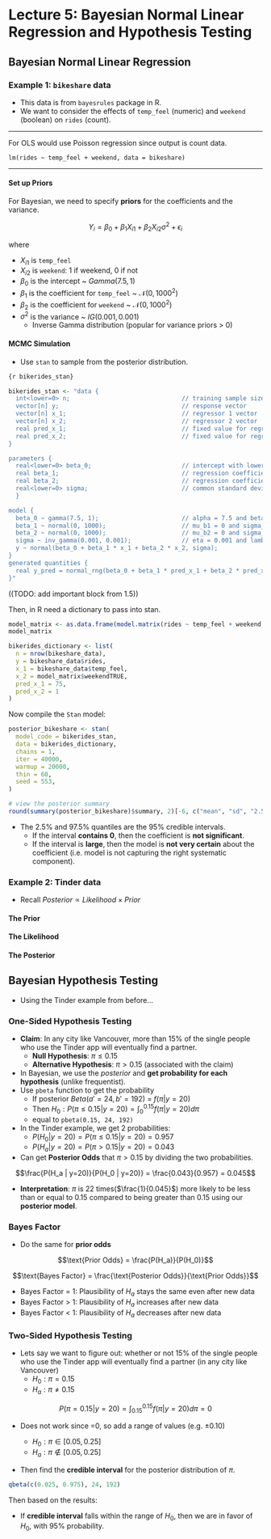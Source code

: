 # Lecture 5: Bayesian Normal Linear Regression and Hypothesis Testing

## Bayesian Normal Linear Regression

### Example 1: `bikeshare` data

- This data is from `bayesrules` package in R.
- We want to consider the effects of `temp_feel` (numeric) and `weekend` (boolean) on `rides` (count).

---

For OLS would use Poisson regression since output is count data.

`lm(rides ~ temp_feel + weekend, data = bikeshare)`

---

#### Set up Priors

For Bayesian, we need to specify **priors** for the coefficients and the variance.

$$Y_i = \beta_0 + \beta_1X_{i1} + \beta_2X_{i2}\sigma^2 + \epsilon_i$$

where

- $X_{i1}$ is `temp_feel`
- $X_{i2}$ is `weekend`: 1 if weekend, 0 if not
- $\beta_0$ is the intercept ~ $Gamma(7.5, 1)$
- $\beta_1$ is the coefficient for `temp_feel` ~ $\mathcal{N}(0, 1000^2)$
- $\beta_2$ is the coefficient for `weekend` ~ $\mathcal{N}(0, 1000^2)$
- $\sigma^2$ is the variance ~ $IG(0.001, 0.001)$
  - Inverse Gamma distribution (popular for variance priors > 0)

#### MCMC Simulation

- Use `stan` to sample from the posterior distribution.

```r
{r bikerides_stan}

bikerides_stan <- "data {
  int<lower=0> n;                               // training sample size
  vector[n] y;                                  // response vector
  vector[n] x_1;                                // regressor 1 vector
  vector[n] x_2;                                // regressor 2 vector
  real pred_x_1;                                // fixed value for regressor 1
  real pred_x_2;                                // fixed value for regressor 2
}

parameters {
  real<lower=0> beta_0;                         // intercept with lower bound
  real beta_1;                                  // regression coefficient 1
  real beta_2;                                  // regression coefficient 2
  real<lower=0> sigma;                          // common standard deviation with lower bound
  }

model {
  beta_0 ~ gamma(7.5, 1);                       // alpha = 7.5 and beta = 1
  beta_1 ~ normal(0, 1000);                     // mu_b1 = 0 and sigma_b1 = 1000
  beta_2 ~ normal(0, 1000);                     // mu_b2 = 0 and sigma_b2 = 1000
  sigma ~ inv_gamma(0.001, 0.001);              // eta = 0.001 and lambda = 0.001
  y ~ normal(beta_0 + beta_1 * x_1 + beta_2 * x_2, sigma);
}
generated quantities {
  real y_pred = normal_rng(beta_0 + beta_1 * pred_x_1 + beta_2 * pred_x_2, sigma);
}"
```

((TODO: add important block from 1.5))

Then, in R need a dictionary to pass into stan.

```r
model_matrix <- as.data.frame(model.matrix(rides ~ temp_feel + weekend, data = bikeshare_data))
model_matrix

bikerides_dictionary <- list(
  n = nrow(bikeshare_data),
  y = bikeshare_data$rides,
  x_1 = bikeshare_data$temp_feel,
  x_2 = model_matrix$weekendTRUE,
  pred_x_1 = 75,
  pred_x_2 = 1
)
```

Now compile the `Stan` model:

```r
posterior_bikeshare <- stan(
  model_code = bikerides_stan,
  data = bikerides_dictionary,
  chains = 1,
  iter = 40000,
  warmup = 20000,
  thin = 60,
  seed = 553,
)

# view the posterior summary
round(summary(posterior_bikeshare)$summary, 2)[-6, c("mean", "sd", "2.5%", "97.5%")]
```

- The 2.5% and 97.5% quantiles are the 95% credible intervals.
  - If the interval **contains 0**, then the coefficient is **not significant**.
  - If the interval is **large**, then the model is **not very certain** about the coefficient (i.e. model is not capturing the right systematic component).

### Example 2: Tinder data

- Recall $Posterior \propto Likelihood \times Prior$

#### The Prior

#### The Likelihood

#### The Posterior

## Bayesian Hypothesis Testing

- Using the Tinder example from before...

### One-Sided Hypothesis Testing

- **Claim**: In any city like Vancouver, more than 15% of the single people who use the Tinder app will eventually find a partner.
  - **Null Hypothesis**: $\pi \leq 0.15$
  - **Alternative Hypothesis**: $\pi > 0.15$ (associated with the claim)
- In Bayesian, we use the _posterior_ and **get probability for each hypothesis** (unlike frequentist).
- Use `pbeta` function to get the probability
  - If posterior $Beta(a'=24, b'=192)$ = $f(\pi | y=20)$
  - Then $H_0: P(\pi \leq 0.15 | y=20) = \int_0^{0.15} f(\pi | y=20) d\pi$
  - equal to `pbeta(0.15, 24, 192)`
    </br>
- In the Tinder example, we get 2 probabilities:
  - $P(H_0 | y=20) = P(\pi \leq 0.15 | y=20) = 0.957$
  - $P(H_a | y=20) = P(\pi > 0.15 | y=20) = 0.043$
- Can get **Posterior Odds** that $\pi > 0.15$ by dividing the two probabilities.

$$\frac{P(H_a | y=20)}{P(H_0 | y=20)} = \frac{0.043}{0.957} = 0.045$$

- **Interpretation**: $\pi$ is 22 times($\frac{1}{0.045}$) more likely to be less than or equal to 0.15 compared to being greater than 0.15 using our **posterior model**.

### Bayes Factor

- Do the same for **prior odds**

$$\text{Prior Odds} = \frac{P(H_a)}{P(H_0)}$$

$$\text{Bayes Factor} = \frac{\text{Posterior Odds}}{\text{Prior Odds}}$$

- Bayes Factor = 1: Plausibility of $H_a$ stays the same even after new data
- Bayes Factor > 1: Plausibility of $H_a$ increases after new data
- Bayes Factor < 1: Plausibility of $H_a$ decreases after new data

### Two-Sided Hypothesis Testing

- Lets say we want to figure out: whether or not 15% of the single people who use the Tinder app will eventually find a partner (in any city like Vancouver)
  - $H_0: \pi = 0.15$
  - $H_a: \pi \neq 0.15$

$$P(\pi = 0.15 | y=20) = \int_{0.15}^{0.15} f(\pi | y=20) d\pi = 0$$

- Does not work since =0, so add a range of values (e.g. $\pm 0.10$)

  - $H_0: \pi \in [0.05, 0.25]$
  - $H_a: \pi \notin [0.05, 0.25]$

- Then find the **credible interval** for the posterior distribution of $\pi$.

```r
qbeta(c(0.025, 0.975), 24, 192)
```

Then based on the results:

- If **credible interval** falls within the range of $H_0$, then we are in favor of $H_0$, with 95% probability.
